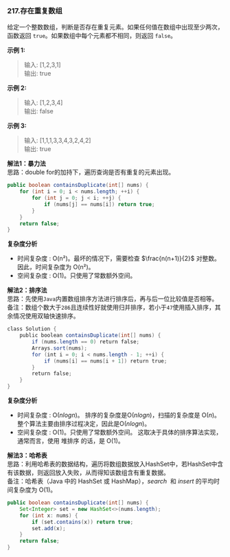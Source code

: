 ### 217.存在重复数组


给定一个整数数组，判断是否存在重复元素。如果任何值在数组中出现至少两次，函数返回 `true`。如果数组中每个元素都不相同，则返回 `false`。

**示例 1:**  
>输入: [1,2,3,1]  
>输出: true

**示例 2:**  
>输入: [1,2,3,4]  
>输出: false

**示例 3:**  
>输入: [1,1,1,3,3,4,3,2,4,2]  
>输出: true

**解法1：暴力法**  
思路：double for的加持下，遍历查询是否有重复的元素出现。  

```Java
public boolean containsDuplicate(int[] nums) {
    for (int i = 0; i < nums.length; ++i) {
        for (int j = 0; j < i; ++j) {
            if (nums[j] == nums[i]) return true;  
        }
    }
    return false;
}
```

**复杂度分析**  
* 时间复杂度 : O(n²)。最坏的情况下，需要检查 $\frac{n(n+1)}{2}$ 对整数。因此，时间复杂度为 O(n²)。
* 空间复杂度 : O(1)。只使用了常数额外空间。

**解法2：排序法**    
思路：先使用`Java`内置数组排序方法进行排序后，再与后一位比较值是否相等。  
备注：数组个数大于`286`且连续性好就使用归并排序，若小于`47`使用插入排序，其余情况使用双轴快速排序。

```Java
class Solution {
    public boolean containsDuplicate(int[] nums) {
        if (nums.length == 0) return false;
        Arrays.sort(nums);
        for (int i = 0; i < nums.length - 1; ++i) {
            if (nums[i] == nums[i + 1]) return true;
        }
        return false;
    }
}
```

**复杂度分析**  
* 时间复杂度 : O($nlogn$)。
排序的复杂度是O($nlogn$)，扫描的复杂度是 O($n$)。整个算法主要由排序过程决定，因此是O($nlogn$)。
* 空间复杂度 : O(1)。只使用了常数额外空间。
这取决于具体的排序算法实现，通常而言，使用 堆排序 的话，是 O(1)。

**解法3：哈希表**  
思路：利用哈希表的数据结构，遍历将数组数据放入HashSet中，若HashSet中含有该数据，则返回放入失败，从而得知该数组含有重复数据。  
备注：哈希表（Java 中的 HashSet 或 HashMap），*search*  和 *insert* 的平均时间复杂度为 O(1)。

```Java
public boolean containsDuplicate(int[] nums) {
    Set<Integer> set = new HashSet<>(nums.length);
    for (int x: nums) {
        if (set.contains(x)) return true;
        set.add(x);
    }
    return false;
}
```
